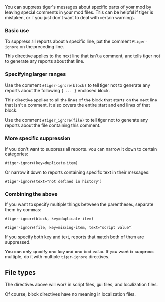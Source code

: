 You can suppress tiger's messages about specific parts of your mod by leaving special comments in your mod files. This can be helpful if tiger is mistaken, or if you just don't want to deal with certain warnings.

### Basic use

To suppress all reports about a specific line, put the comment
```#tiger-ignore```
on the preceding line.

This directive applies to the next line that isn't a comment, and tells tiger not to generate any reports about that line.

### Specifying larger ranges

Use the comment
```#tiger-ignore(block)```
to tell tiger not to generate any reports about the following `{ ... }` enclosed block.

This directive applies to all the lines of the block that starts on the next line that isn't a comment.
It also covers the entire start and end lines of that block. 

Use the comment
```#tiger_ignore(file)```
to tell tiger not to generate any reports about the file containing this comment.

### More specific suppression

If you don't want to suppress all reports, you can narrow it down to certain categories:

```#tiger-ignore(key=duplicate-item)```

Or narrow it down to reports containing specific text in their messages:

```#tiger-ignore(text="not defined in history")```

### Combining the above

If you want to specify multiple things between the parentheses, separate them by commas:

```#tiger-ignore(block, key=duplicate-item)```

```#tiger-ignore(file, key=missing-item, text="script value")```

If you specify both key and text, reports that match both of them are suppressed.

You can only specify one key and one text value. If you want to suppress multiple, do it with multiple `tiger-ignore` directives.

## File types

The directives above will work in script files, gui files, and localization files.

Of course, block directives have no meaning in localization files.
